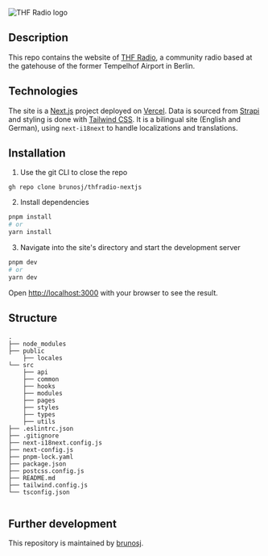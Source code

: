 ![THF Radio logo](https://cms.thfradio.com/uploads/thfradio_seo_5932df4159.jpg)

## Description

This repo contains the website of [THF Radio](https://thfradio.de), a community radio based at the gatehouse of the former Tempelhof Airport in Berlin.

## Technologies

The site is a [Next.js](https://nextjs.org/) project deployed on [Vercel](https://vercel.com/). Data is sourced from [Strapi](https://strapi.io/) and styling is done with [Tailwind CSS](https://tailwindcss.com). It is a bilingual site (English and German), using <code>next-i18next</code> to handle localizations and translations.

## Installation

1. Use the git CLI to close the repo

```
gh repo clone brunosj/thfradio-nextjs
```

2. Install dependencies

```bash
pnpm install
# or
yarn install
```

3. Navigate into the site's directory and start the development server

```bash
pnpm dev
# or
yarn dev
```

Open [http://localhost:3000](http://localhost:3000) with your browser to see the result.

## Structure

```
.
├── node_modules
├── public
    ├── locales
└── src
    ├── api
    ├── common
    ├── hooks
    ├── modules
    ├── pages
    ├── styles
    ├── types
    ├── utils
├── .eslintrc.json
├── .gitignore
├── next-i18next.config.js
├── next-config.js
├── pnpm-lock.yaml
├── package.json
├── postcss.config.js
├── README.md
├── tailwind.config.js
└── tsconfig.json


```

## Further development

This repository is maintained by [brunosj](https://github.com/brunosj).
